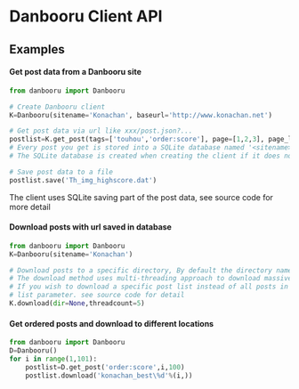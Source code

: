 # Danbooru Client API

## Examples
#### Get post data from a Danbooru site
```python
from danbooru import Danbooru

# Create Danbooru client
K=Danbooru(sitename='Konachan', baseurl='http://www.konachan.net')  

# Get post data via url like xxx/post.json?...
postlist=K.get_post(tags=['touhou','order:score'], page=[1,2,3], page_limit=20)
# Every post you get is stored into a SQLite database named '<sitename>.sqlite'
# The SQLite database is created when creating the client if it does not exist

# Save post data to a file
postlist.save('Th_img_highscore.dat') 
```
The client uses SQLite saving part of the post data, see source code for more detail

#### Download posts with url saved in database
```python
from danbooru import Danbooru
K=Danbooru(sitename='Konachan')

# Download posts to a specific directory, By default the directory name is same to site name
# The download method uses multi-threading approach to download massive images
# If you wish to download a specific post list instead of all posts in database, pass the post
# list parameter. see source code for detail
K.download(dir=None,threadcount=5)
```

#### Get ordered posts and download to different locations
```python
from danbooru import Danbooru
D=Danbooru()
for i in range(1,101):
    postlist=D.get_post('order:score',i,100)
    postlist.download('konachan_best\%d'%(i,))
```
